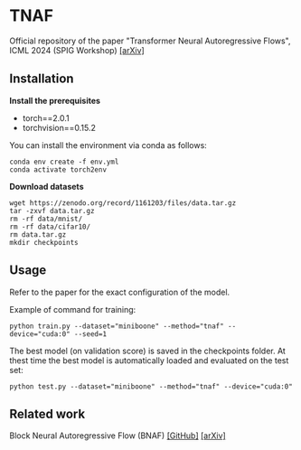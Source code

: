 # TNAF
Official repository of the paper "Transformer Neural Autoregressive Flows", ICML 2024 (SPIG Workshop) [[arXiv]](https://arxiv.org/abs/2401.01855)

Installation
------------

**Install the prerequisites**

- torch==2.0.1
- torchvision==0.15.2

You can install the environment via conda as follows:

```
conda env create -f env.yml
conda activate torch2env
```

**Download datasets**

```
wget https://zenodo.org/record/1161203/files/data.tar.gz
tar -zxvf data.tar.gz
rm -rf data/mnist/
rm -rf data/cifar10/
rm data.tar.gz
mkdir checkpoints
```

Usage
-----

Refer to the paper for the exact configuration of the model.

Example of command for training:

```
python train.py --dataset="miniboone" --method="tnaf" --device="cuda:0" --seed=1
```

The best model (on validation score) is saved in the checkpoints folder.
At thest time the best model is automatically loaded and evaluated on the test set:

```
python test.py --dataset="miniboone" --method="tnaf" --device="cuda:0"
```


Related work
------------

Block Neural Autoregressive Flow (BNAF) [[GitHub]](https://github.com/nicola-decao/BNAF) [[arXiv]](http://arxiv.org/abs/1904.04676)
